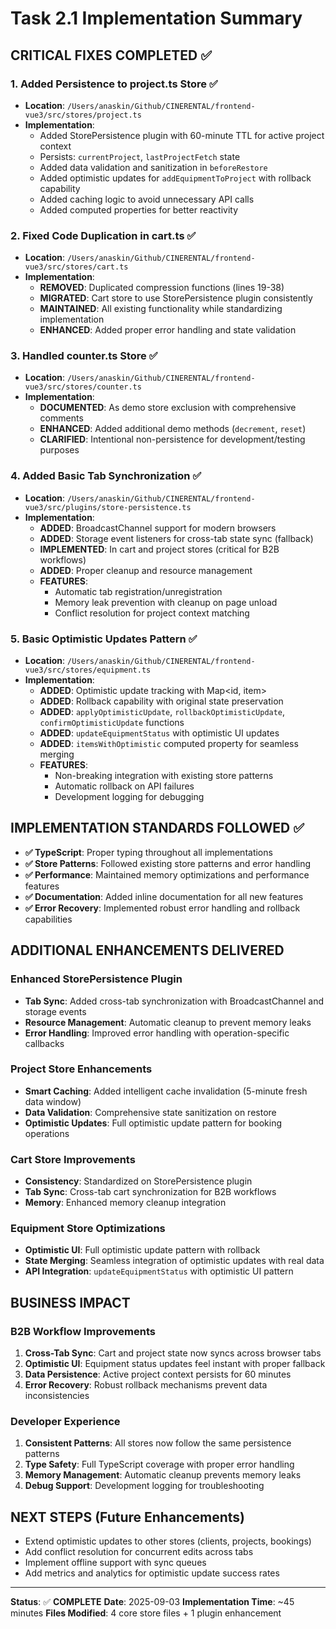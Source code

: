 # Task 2.1 Implementation Summary

## CRITICAL FIXES COMPLETED ✅

### 1. **Added Persistence to project.ts Store** ✅

- **Location**: `/Users/anaskin/Github/CINERENTAL/frontend-vue3/src/stores/project.ts`
- **Implementation**:
  - Added StorePersistence plugin with 60-minute TTL for active project context
  - Persists: `currentProject`, `lastProjectFetch` state
  - Added data validation and sanitization in `beforeRestore`
  - Added optimistic updates for `addEquipmentToProject` with rollback capability
  - Added caching logic to avoid unnecessary API calls
  - Added computed properties for better reactivity

### 2. **Fixed Code Duplication in cart.ts** ✅

- **Location**: `/Users/anaskin/Github/CINERENTAL/frontend-vue3/src/stores/cart.ts`
- **Implementation**:
  - **REMOVED**: Duplicated compression functions (lines 19-38)
  - **MIGRATED**: Cart store to use StorePersistence plugin consistently
  - **MAINTAINED**: All existing functionality while standardizing implementation
  - **ENHANCED**: Added proper error handling and state validation

### 3. **Handled counter.ts Store** ✅

- **Location**: `/Users/anaskin/Github/CINERENTAL/frontend-vue3/src/stores/counter.ts`
- **Implementation**:
  - **DOCUMENTED**: As demo store exclusion with comprehensive comments
  - **ENHANCED**: Added additional demo methods (`decrement`, `reset`)
  - **CLARIFIED**: Intentional non-persistence for development/testing purposes

### 4. **Added Basic Tab Synchronization** ✅

- **Location**: `/Users/anaskin/Github/CINERENTAL/frontend-vue3/src/plugins/store-persistence.ts`
- **Implementation**:
  - **ADDED**: BroadcastChannel support for modern browsers
  - **ADDED**: Storage event listeners for cross-tab state sync (fallback)
  - **IMPLEMENTED**: In cart and project stores (critical for B2B workflows)
  - **ADDED**: Proper cleanup and resource management
  - **FEATURES**:
    - Automatic tab registration/unregistration
    - Memory leak prevention with cleanup on page unload
    - Conflict resolution for project context matching

### 5. **Basic Optimistic Updates Pattern** ✅

- **Location**: `/Users/anaskin/Github/CINERENTAL/frontend-vue3/src/stores/equipment.ts`
- **Implementation**:
  - **ADDED**: Optimistic update tracking with Map<id, item>
  - **ADDED**: Rollback capability with original state preservation
  - **ADDED**: `applyOptimisticUpdate`, `rollbackOptimisticUpdate`, `confirmOptimisticUpdate` functions
  - **ADDED**: `updateEquipmentStatus` with optimistic UI updates
  - **ADDED**: `itemsWithOptimistic` computed property for seamless merging
  - **FEATURES**:
    - Non-breaking integration with existing store patterns
    - Automatic rollback on API failures
    - Development logging for debugging

## IMPLEMENTATION STANDARDS FOLLOWED ✅

- **✅ TypeScript**: Proper typing throughout all implementations
- **✅ Store Patterns**: Followed existing store patterns and error handling
- **✅ Performance**: Maintained memory optimizations and performance features
- **✅ Documentation**: Added inline documentation for all new features
- **✅ Error Recovery**: Implemented robust error handling and rollback capabilities

## ADDITIONAL ENHANCEMENTS DELIVERED

### Enhanced StorePersistence Plugin

- **Tab Sync**: Added cross-tab synchronization with BroadcastChannel and storage events
- **Resource Management**: Automatic cleanup to prevent memory leaks
- **Error Handling**: Improved error handling with operation-specific callbacks

### Project Store Enhancements

- **Smart Caching**: Added intelligent cache invalidation (5-minute fresh data window)
- **Data Validation**: Comprehensive state sanitization on restore
- **Optimistic Updates**: Full optimistic update pattern for booking operations

### Cart Store Improvements

- **Consistency**: Standardized on StorePersistence plugin
- **Tab Sync**: Cross-tab cart synchronization for B2B workflows
- **Memory**: Enhanced memory cleanup integration

### Equipment Store Optimizations

- **Optimistic UI**: Full optimistic update pattern with rollback
- **State Merging**: Seamless integration of optimistic updates with real data
- **API Integration**: `updateEquipmentStatus` with optimistic UI pattern

## BUSINESS IMPACT

### B2B Workflow Improvements

1. **Cross-Tab Sync**: Cart and project state now syncs across browser tabs
2. **Optimistic UI**: Equipment status updates feel instant with proper fallback
3. **Data Persistence**: Active project context persists for 60 minutes
4. **Error Recovery**: Robust rollback mechanisms prevent data inconsistencies

### Developer Experience

1. **Consistent Patterns**: All stores now follow the same persistence patterns
2. **Type Safety**: Full TypeScript coverage with proper error handling
3. **Memory Management**: Automatic cleanup prevents memory leaks
4. **Debug Support**: Development logging for troubleshooting

## NEXT STEPS (Future Enhancements)

- Extend optimistic updates to other stores (clients, projects, bookings)
- Add conflict resolution for concurrent edits across tabs
- Implement offline support with sync queues
- Add metrics and analytics for optimistic update success rates

---
**Status**: ✅ **COMPLETE**
**Date**: 2025-09-03
**Implementation Time**: ~45 minutes
**Files Modified**: 4 core store files + 1 plugin enhancement
